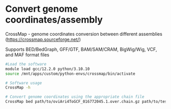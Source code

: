 # Convert genome coordinates/assembly 
CrossMap - genome coordinates conversion between different assemblies (https://crossmap.sourceforge.net/)

Supports BED/BedGraph, GFF/GTF, BAM/SAM/CRAM, BigWig/Wig, VCF, and MAF format files

```bash
#Load the software
module load gcc/12.2.0 python/3.10.10
source /mnt/apps/custom/python-envs/crossmap/bin/activate

# Software usage
CrossMap -h

# Convert genome coordinates using the appropriate chain file
CrossMap bed path/to/oviAri4ToGCF_016772045.1.over.chain.gz path/to/test.bed
